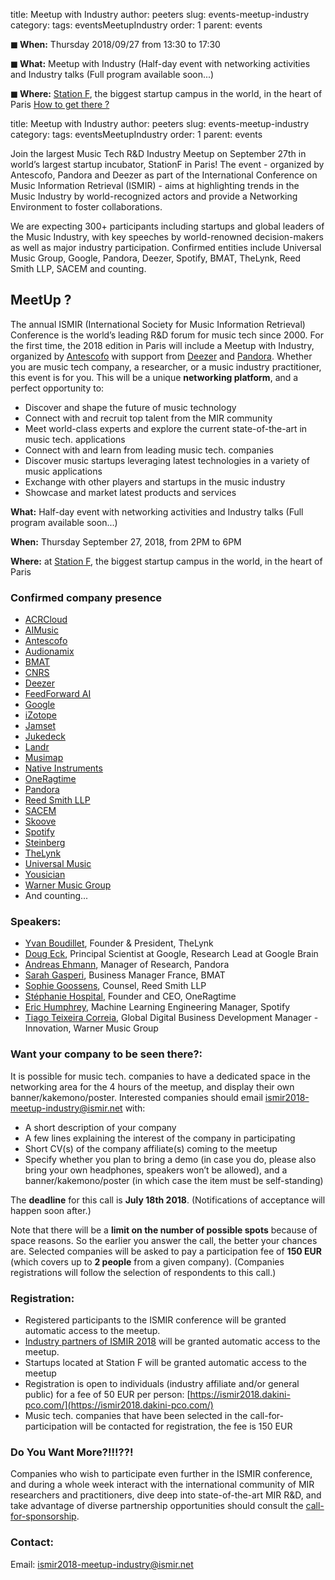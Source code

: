 title: Meetup with Industry
author: peeters
slug: events-meetup-industry
category:
tags: eventsMeetupIndustry
order: 1
parent: events

**◼ When:** Thursday 2018/09/27 from 13:30 to 17:30

**◼ What:** Meetup with Industry (Half-day event with networking activities and Industry talks (Full program available soon...)

**◼ Where:** [Station F](https://stationf.co), the biggest startup campus in the world, in the heart of Paris [How to get there ?]({filename}/pages/venue_stationF.md)


title: Meetup with Industry
author: peeters
slug: events-meetup-industry
category:
tags: eventsMeetupIndustry
order: 1
parent: events

Join the largest Music Tech R&D Industry Meetup on September 27th in world’s largest startup incubator, StationF in Paris! The event - organized by Antescofo, Pandora and Deezer as part of the International Conference on Music Information Retrieval (ISMIR) - aims at highlighting trends in the Music Industry by world-recognized actors and provide a Networking Environment to foster collaborations.

We are expecting 300+ participants including startups and global leaders of the Music Industry, with key speeches by world-renowned decision-makers as well as major industry participation. Confirmed entities include Universal Music Group, Google, Pandora, Deezer, Spotify, BMAT, TheLynk, Reed Smith LLP, SACEM and counting.

## MeetUp ?

The annual ISMIR (International Society for Music Information Retrieval) Conference is the world’s leading R&D forum for music tech since 2000.
For the first time, the 2018 edition in Paris will include a Meetup with Industry, organized by [Antescofo](https://www.antescofo.com/) with support from [Deezer](https://www.deezer.com/en/) and [Pandora](https://www.pandora.com/). Whether you are music tech company, a researcher, or a music industry practitioner, this event is for you. This will be a unique **networking platform**, and a perfect opportunity to:

- Discover and shape the future of music technology
- Connect with and recruit top talent from the MIR community
- Meet world-class experts and explore the current state-of-the-art in music tech. applications
- Connect with and learn from leading music tech. companies
- Discover music startups leveraging latest technologies in a variety of music applications
- Exchange with other players and startups in the music industry
- Showcase and market latest products and services

**What:**
Half-day event with networking activities and Industry talks (Full program available soon...)

**When:**
Thursday September 27, 2018, from 2PM to 6PM

**Where:**
at [Station F](https://stationf.co), the biggest startup campus in the world, in the heart of Paris


### Confirmed company presence

- [ACRCloud](https://www.acrcloud.com/)
- [AIMusic](https://www.aimusic.co.uk/)
- [Antescofo](https://www.antescofo.com/)
- [Audionamix](https://audionamix.com/)
- [BMAT](https://www.bmat.com/home)
- [CNRS](http://www.cnrs.fr/)
- [Deezer](https://www.deezer.com/en/)
- [FeedForward AI](https://feedforwardai.com/about/)
- [Google](https://www.google.com/)
- [iZotope](https://www.izotope.com/)
- [Jamset](https://www.jamset.net/)
- [Jukedeck](https://www.jukedeck.com/)
- [Landr](https://www.landr.com/en)
- [Musimap](https://www.musimap.net/)
- [Native Instruments](https://www.native-instruments.com/en/)
- [OneRagtime](https://www.oneragtime.com/)
- [Pandora](http://pandora.com/about)
- [Reed Smith LLP](https://www.reedsmith.com/en)
- [SACEM](https://www.sacem.fr/)
- [Skoove](https://www.skoove.com/en?)
- [Spotify](https://www.spotify.com/)
- [Steinberg](https://www.steinberg.net/en/home.html)
- [TheLynk](https://thelynk.io/)
- [Universal Music](https://www.universalmusic.com/)
- [Yousician](https://yousician.com/)
- [Warner Music Group](http://www.wmg.com/)
- And counting...


### Speakers:

- [Yvan Boudillet](https://www.linkedin.com/in/yvanboudillet/?ppe=1), Founder & President, TheLynk
- [Doug Eck](https://www.linkedin.com/in/douglaseck/), Principal Scientist at Google, Research Lead at Google Brain
- [Andreas Ehmann](https://www.linkedin.com/in/andreas-ehmann-b388aa5b/), Manager of Research, Pandora
- [Sarah Gasperi](https://www.linkedin.com/in/sarahgasperi/), Business Manager France, BMAT
- [Sophie Goossens](https://www.linkedin.com/in/sophie-j-goossens-9094759/), Counsel, Reed Smith LLP
- [Stéphanie Hospital](https://www.linkedin.com/in/stephaniehospital/), Founder and CEO, OneRagtime
- [Eric Humphrey](https://www.linkedin.com/in/ejhumphrey/), Machine Learning Engineering Manager, Spotify
- [Tiago Teixeira Correia](https://www.linkedin.com/in/tiagotcorreia/), Global Digital Business Development Manager - Innovation, Warner Music Group


### Want your company to be seen there?:
It is possible for music tech. companies to have a dedicated space in the networking area for the 4 hours of the meetup, and display their own banner/kakemono/poster. Interested companies should email [ismir2018-meetup-industry@ismir.net](mailto:ismir2018-meetup-industry@ismir.net) with:

- A short description of your company
- A few lines explaining the interest of the company in participating
- Short CV(s) of the company affiliate(s) coming to the meetup
- Specify whether you plan to bring a demo (in case you do, please also bring your own headphones, speakers won’t be allowed), and a banner/kakemono/poster (in which case the item must be self-standing)

The **deadline** for this call is **July 18th 2018**. (Notifications of acceptance will happen soon after.)

Note that there will be a **limit on the number of possible spots** because of space reasons. So the earlier you answer the call, the better your chances are.
Selected companies will be asked to pay a participation fee of **150 EUR** (which covers up to **2 people** from a given company). (Companies registrations will follow the selection of respondents to this call.)



### Registration:

- Registered participants to the ISMIR conference will be granted automatic access to the meetup.
- [Industry partners of ISMIR 2018]({filename}/pages/partnersCall.md) will be granted automatic access to the meetup.
- Startups located at Station F will be granted automatic access to the meetup
- Registration is open to individuals (industry affiliate and/or general public) for a fee of 50 EUR per person: [https://ismir2018.dakini-pco.com/](https://ismir2018.dakini-pco.com/)
- Music tech. companies that have been selected in the call-for-participation will be contacted for registration, the fee is 150 EUR



### Do You Want More?!!!??!

Companies who wish to participate even further in the ISMIR conference, and during a whole week interact with the international community of MIR researchers and practitioners, dive deep into state-of-the-art MIR R&D, and take advantage of diverse partnership opportunities should consult the [call-for-sponsorship]({filename}/pages/partnersCall.md).


### Contact:
Email: [ismir2018-meetup-industry@ismir.net](mailto:ismir2018-meetup-industry@ismir.net)

